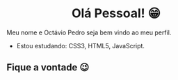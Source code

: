 <h1 align=center> Olá Pessoal! &#128513</h1>

Meu nome e Octávio Pedro seja bem vindo ao meu perfil.


- Estou estudando: CSS3, HTML5, JavaScript.

<h2> Fique a vontade &#128521</h2> 
